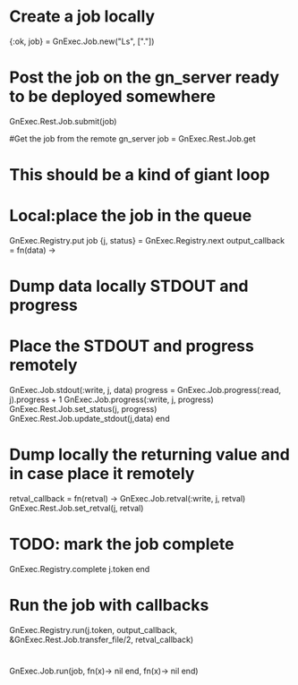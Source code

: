 # Create a job locally
{:ok, job} = GnExec.Job.new("Ls", ["."])

# Post the job on the gn_server ready to be deployed somewhere
  GnExec.Rest.Job.submit(job)

#Get the job from the remote gn_server
job = GnExec.Rest.Job.get

# This should be a kind of giant loop
# Local:place the job in the queue
GnExec.Registry.put job
{j, status} = GnExec.Registry.next
output_callback = fn(data) ->
# Dump data locally STDOUT and progress
# Place the STDOUT and progress remotely
  GnExec.Job.stdout(:write, j, data)
  progress = GnExec.Job.progress(:read, j).progress + 1
  GnExec.Job.progress(:write, j, progress)
  GnExec.Rest.Job.set_status(j, progress)
  GnExec.Rest.Job.update_stdout(j,data)
end

# Dump locally the returning value and in case place it remotely
retval_callback = fn(retval) ->
  GnExec.Job.retval(:write, j, retval)
  GnExec.Rest.Job.set_retval(j, retval)
  # TODO: mark the job complete
  GnExec.Registry.complete j.token
end

# Run the job with callbacks
GnExec.Registry.run(j.token, output_callback, &GnExec.Rest.Job.transfer_file/2, retval_callback)

#
GnExec.Job.run(job, fn(x)-> nil end,  fn(x)-> nil end)
